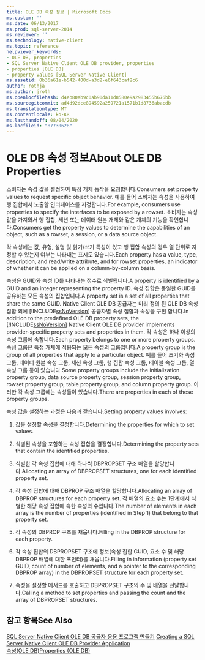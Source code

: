 ```yaml
---
title: OLE DB 속성 정보 | Microsoft Docs
ms.custom: ''
ms.date: 06/13/2017
ms.prod: sql-server-2014
ms.reviewer: ''
ms.technology: native-client
ms.topic: reference
helpviewer_keywords:
- OLE DB, properties
- SQL Server Native Client OLE DB provider, properties
- properties [OLE DB]
- property values [SQL Server Native Client]
ms.assetid: 0b36a61e-b542-400d-a3d2-e6f643caf2c6
author: rothja
ms.author: jroth
ms.openlocfilehash: d4eb80ab9c0ab90da11d8580e9a2983455b676bb
ms.sourcegitcommit: ad4d92dce894592a259721a1571b1d8736abacdb
ms.translationtype: MT
ms.contentlocale: ko-KR
ms.lasthandoff: 08/04/2020
ms.locfileid: "87730628"
---
```

# <a name="about-ole-db-properties"></a><span data-ttu-id="126ad-102">OLE DB 속성 정보</span><span class="sxs-lookup"><span data-stu-id="126ad-102">About OLE DB Properties</span></span>
  <span data-ttu-id="126ad-103">소비자는 속성 값을 설정하여 특정 개체 동작을 요청합니다.</span><span class="sxs-lookup"><span data-stu-id="126ad-103">Consumers set property values to request specific object behavior.</span></span> <span data-ttu-id="126ad-104">예를 들어 소비자는 속성을 사용하여 행 집합에서 노출할 인터페이스를 지정합니다.</span><span class="sxs-lookup"><span data-stu-id="126ad-104">For example, consumers use properties to specify the interfaces to be exposed by a rowset.</span></span> <span data-ttu-id="126ad-105">소비자는 속성 값을 가져와서 행 집합, 세션 또는 데이터 원본 개체와 같은 개체의 기능을 확인합니다.</span><span class="sxs-lookup"><span data-stu-id="126ad-105">Consumers get the property values to determine the capabilities of an object, such as a rowset, a session, or a data source object.</span></span>  
  
 <span data-ttu-id="126ad-106">각 속성에는 값, 유형, 설명 및 읽기/쓰기 특성이 있고 행 집합 속성의 경우 열 단위로 지정할 수 있는지 여부는 나타내는 표시도 있습니다.</span><span class="sxs-lookup"><span data-stu-id="126ad-106">Each property has a value, type, description, and read/write attribute, and for rowset properties, an indicator of whether it can be applied on a column-by-column basis.</span></span>  
  
 <span data-ttu-id="126ad-107">속성은 GUID와 속성 ID를 나타내는 정수로 식별됩니다.</span><span class="sxs-lookup"><span data-stu-id="126ad-107">A property is identified by a GUID and an integer representing the property ID.</span></span> <span data-ttu-id="126ad-108">속성 집합은 동일한 GUID를 공유하는 모든 속성의 집합입니다.</span><span class="sxs-lookup"><span data-stu-id="126ad-108">A property set is a set of all properties that share the same GUID.</span></span> <span data-ttu-id="126ad-109">Native Client OLE DB 공급자는 미리 정의 된 OLE DB 속성 집합 외에 [!INCLUDE[ssNoVersion](../../includes/ssnoversion-md.md)] 공급자별 속성 집합과 속성을 구현 합니다.</span><span class="sxs-lookup"><span data-stu-id="126ad-109">In addition to the predefined OLE DB property sets, the [!INCLUDE[ssNoVersion](../../includes/ssnoversion-md.md)] Native Client OLE DB provider implements provider-specific property sets and properties in them.</span></span> <span data-ttu-id="126ad-110">각 속성은 하나 이상의 속성 그룹에 속합니다.</span><span class="sxs-lookup"><span data-stu-id="126ad-110">Each property belongs to one or more property groups.</span></span> <span data-ttu-id="126ad-111">속성 그룹은 특정 개체에 적용되는 모든 속성의 그룹입니다.</span><span class="sxs-lookup"><span data-stu-id="126ad-111">A property group is the group of all properties that apply to a particular object.</span></span> <span data-ttu-id="126ad-112">예를 들어 초기화 속성 그룹, 데이터 원본 속성 그룹, 세션 속성 그룹, 행 집합 속성 그룹, 테이블 속성 그룹, 열 속성 그룹 등이 있습니다.</span><span class="sxs-lookup"><span data-stu-id="126ad-112">Some property groups include the initialization property group, data source property group, session property group, rowset property group, table property group, and column property group.</span></span> <span data-ttu-id="126ad-113">이러한 각 속성 그룹에는 속성들이 있습니다.</span><span class="sxs-lookup"><span data-stu-id="126ad-113">There are properties in each of these property groups.</span></span>  
  
 <span data-ttu-id="126ad-114">속성 값을 설정하는 과정은 다음과 같습니다.</span><span class="sxs-lookup"><span data-stu-id="126ad-114">Setting property values involves:</span></span>  
  
1.  <span data-ttu-id="126ad-115">값을 설정할 속성을 결정합니다.</span><span class="sxs-lookup"><span data-stu-id="126ad-115">Determining the properties for which to set values.</span></span>  
  
2.  <span data-ttu-id="126ad-116">식별된 속성을 포함하는 속성 집합을 결정합니다.</span><span class="sxs-lookup"><span data-stu-id="126ad-116">Determining the property sets that contain the identified properties.</span></span>  
  
3.  <span data-ttu-id="126ad-117">식별한 각 속성 집합에 대해 하나씩 DBPROPSET 구조 배열을 할당합니다.</span><span class="sxs-lookup"><span data-stu-id="126ad-117">Allocating an array of DBPROPSET structures, one for each identified property set.</span></span>  
  
4.  <span data-ttu-id="126ad-118">각 속성 집합에 대해 DBPROP 구조 배열을 할당합니다.</span><span class="sxs-lookup"><span data-stu-id="126ad-118">Allocating an array of DBPROP structures for each property set.</span></span> <span data-ttu-id="126ad-119">각 배열의 요소 수는 1단계에서 식별한 해당 속성 집합에 속한 속성의 수입니다.</span><span class="sxs-lookup"><span data-stu-id="126ad-119">The number of elements in each array is the number of properties (identified in Step 1) that belong to that property set.</span></span>  
  
5.  <span data-ttu-id="126ad-120">각 속성의 DBPROP 구조를 채웁니다.</span><span class="sxs-lookup"><span data-stu-id="126ad-120">Filling in the DBPROP structure for each property.</span></span>  
  
6.  <span data-ttu-id="126ad-121">각 속성 집합의 DBPROPSET 구조에 정보(속성 집합 GUID, 요소 수 및 해당 DBPROP 배열에 대한 포인터)를 채웁니다.</span><span class="sxs-lookup"><span data-stu-id="126ad-121">Filling in information (property set GUID, count of number of elements, and a pointer to the corresponding DBPROP array) in the DBPROPSET structure for each property set.</span></span>  
  
7.  <span data-ttu-id="126ad-122">속성을 설정할 메서드를 호출하고 DBPROPSET 구조의 수 및 배열을 전달합니다.</span><span class="sxs-lookup"><span data-stu-id="126ad-122">Calling a method to set properties and passing the count and the array of DBPROPSET structures.</span></span>  
  
## <a name="see-also"></a><span data-ttu-id="126ad-123">참고 항목</span><span class="sxs-lookup"><span data-stu-id="126ad-123">See Also</span></span>  
 <span data-ttu-id="126ad-124">[SQL Server Native Client OLE DB 공급자 응용 프로그램 만들기](creating-a-sql-server-native-client-ole-db-provider-application.md) </span><span class="sxs-lookup"><span data-stu-id="126ad-124">[Creating a SQL Server Native Client OLE DB Provider Application](creating-a-sql-server-native-client-ole-db-provider-application.md) </span></span>  
 [<span data-ttu-id="126ad-125">속성(OLE DB)</span><span class="sxs-lookup"><span data-stu-id="126ad-125">Properties (OLE DB)</span></span>](https://go.microsoft.com/fwlink/?LinkId=112207)  
  
  
